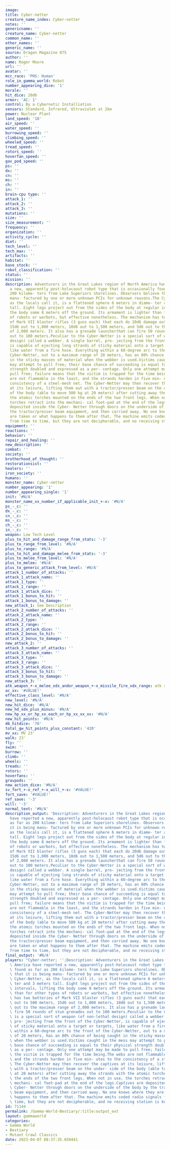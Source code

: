 ```yaml
---
image: 
title: Cyber-netter
creature_name_index: Cyber-netter
notes: ''
genericname: ''
creature_name: Cyber-netter
common_name: ''
other_names: ''
generic_name: ''
source: Dragon Magazine 075
author: ''
name: Roger Moore
url: ''
avatar: ''
mcc_race: 'PHS: Human'
role_in_gamma_world: Robot
number_appearing_dice: '1'
morale: ''
hit_dice: 20d6
armor: 'AC: 1'
control: By a Cybernetic Installiation
sensors: Standard, Infrared, Ultraviolet at 2km
power: Nuclear Plant
land_speed: '18'
air_speed: ''
water_speed: ''
burrowing_speed: ''
climbing_speed: ''
wheeled_speed: ''
tread_speed: ''
rotors_speed: ''
hoverfan_speed: ''
gav_pod_speed: ''
ps: ''
dx: ''
cn: ''
ms: ''
ch: ''
in: ''
brain-cpu type: ''
attack_1: ''
attack_2: ''
attack_3: ''
mutations: ''
size: ''
size_measurement: ''
frequency: ''
organization: ''
activity_cycle: ''
diet: ''
tech_level: ''
tech_max: ''
artifacts: ''
habitat: ''
base_stock: ''
robot_classification: ''
status: ''
mission: ''
description: Adventurers in the Great Lakes region of North America have reported
  a new, apparently post-holocaust robot type that is occasionally found as far as
  200 kilome- ters from Lake Superiors shorelines. Observors believe that it is being
  manu- factured by one or more unknown PCIs for unknown reasons.The Cyber-Netter,
  as the locals call it, is a flattened sphere 6 meters in diame- ter and 3 meters
  tall. Eight legs project out from the sides of the body at regular intervals, lifting
  the body some 8 meters off the ground. Its armament is lighter than for other types
  of robots or warbots, but effective nonetheless. The mechanism has two batteries
  of Mark VII blaster rifles (3 guns each) that each do 20d6 damage out to 500 meters,
  15d6 out to 1,000 meters, 10d6 out to 1,500 meters, and 5d6 out to the maximum range
  of 2,000 meters. It also has a grenade launcherthat can fire 50 rounds of stun grenades
  out to 100 meters.Peculiar to the Cyber-Netter is a special sort of weapon (of non-lethal
  design) called a webber. A single barrel, pro- jecting from the front of the Cyber-Netter,
  is capable of ejecting long strands of sticky material onto a target or targets,
  like water from a fire hose. Everything within a 60-degree arc to the front of the
  Cyber-Netter, out to a maximum range of 20 meters, has an 80% chance of being caught
  in the sticky masses of material when the webber is used.Victims caught in the mess
  may attempt to pull free; their base chance of succeeding is equal to their physical
  strength doubled and expressed as a per- centage. Only one attempt may be made to
  pull free; failure means that the victim is trapped for the time being.The webs
  are not flammable in the least, and the strands harden in five min- utes to the
  consistency of a steel-mesh net. The Cyber-Netter may then recover the captives
  at its leisure, lifting them out with a tractor/presser beam on the under- side
  of the body (able to move 500 kg at 20 meters) after cutting away the strands with
  the atomic torches mounted on the ends of the two front legs. When not in use, the
  torches retract into the mechani- cal foot-pad at the end of the legs.Captives are
  deposited inside the Cyber- Netter through doors on the underside of the body by
  the tractor/presser beam equipment, and then carried away. No one knows where they
  are taken or what happens to them after that. The machine emits coded radio signals
  from time to time, but they are not decipherable, and no receiving station is known.
equipment: ''
reactions: ''
behavior: ''
repair_and_healing: ''
new_description: ''
combat: ''
society: ''
brotherhood_of_thought: ''
restorationsist: ''
healers: ''
iron_society: ''
humans: ''
monster_name: Cyber-netter
number_appearing: '1'
number_appearing_single: '1'
init: '#N/A'
monster_name_xx_number_if_applicable_init_+-x: '#N/A'
ps_-_c: ''
dx_-_c: ''
cn_-_c: ''
ms_-_c: ''
ch_-_c: ''
in_-_c: ''
weapon: Low Tech Level
plus_to_hit_and_damage_range_from_stats: '-3'
plus_to_range_from_level: '#N/A'
plus_to_range: '#N/A'
plus_to_hit_and_damage_melee_from_stats: '-3'
plus_to_melee_from_level: '#N/A'
plus_to_melee: '#N/A'
plus_to_generic_attack_from_level: '#N/A'
attack_1_number_of_attacks: ''
attack_1_attack_name: ''
attack_1_type: ''
attack_1_range: ''
attack_1_attack_dice: ''
attack_1_bonus_to_hit: ''
attack_1_bonus_to_damage: ''
new_attack_1: See Description
attack_2_number_of_attacks: ''
attack_2_attack_name: ''
attack_2_type: ''
attack_2_range: ''
attack_2_attack_dice: ''
attack_2_bonus_to_hit: ''
attack_2_bonus_to_damage: ''
new_attack_2: ''
attack_3_number_of_attacks: ''
attack_3_attack_name: ''
attack_3_type: ''
attack_3_range: ''
attack_3_attack_dice: ''
attack_3_bonus_to_hit: ''
attack_3_bonus_to_damage: ''
new_attack_3: ''
atk_weapon_+-x_melee_xdx_andor_weapon_+-x_missile_fire_xdx_range: atk see description
ac_xx: '#VALUE!'
effective_class_level: '#N/A'
new_level: '#N/A'
new_hit_dice: '#N/A'
new_hd_xdx_plus_minus: '#N/A'
new_hp_xx_or_hp_xx_each_or_hp_xx_xx_xx: '#N/A'
new_hit_points: '#N/A'
d6_hitdice: '70'
total_gw_hit_points_plus_constant: '420'
mv_xx: MV 23'
walk: 23'
fly: ''
swim: ''
burrow: ''
climb: ''
wheels: ''
treads: ''
rotors: ''
hoverfans: ''
gravpods: ''
new_action_dice: '#N/A'
sv_fort_+-x_ref_+-x_will_+-x: '#VALUE!'
fort_save: '#VALUE!'
ref_save: '-3'
will: '-3'
normal_text: '#N/A'
description_output: 'Description: Adventurers in the Great Lakes region of North America
  have reported a new, apparently post-holocaust robot type that is occasionally found
  as far as 200 kilome- ters from Lake Superiors shorelines. Observors believe that
  it is being manu- factured by one or more unknown PCIs for unknown reasons.The Cyber-Netter,
  as the locals call it, is a flattened sphere 6 meters in diame- ter and 3 meters
  tall. Eight legs project out from the sides of the body at regular intervals, lifting
  the body some 8 meters off the ground. Its armament is lighter than for other types
  of robots or warbots, but effective nonetheless. The mechanism has two batteries
  of Mark VII blaster rifles (3 guns each) that each do 20d6 damage out to 500 meters,
  15d6 out to 1,000 meters, 10d6 out to 1,500 meters, and 5d6 out to the maximum range
  of 2,000 meters. It also has a grenade launcherthat can fire 50 rounds of stun grenades
  out to 100 meters.Peculiar to the Cyber-Netter is a special sort of weapon (of non-lethal
  design) called a webber. A single barrel, pro- jecting from the front of the Cyber-Netter,
  is capable of ejecting long strands of sticky material onto a target or targets,
  like water from a fire hose. Everything within a 60-degree arc to the front of the
  Cyber-Netter, out to a maximum range of 20 meters, has an 80% chance of being caught
  in the sticky masses of material when the webber is used.Victims caught in the mess
  may attempt to pull free; their base chance of succeeding is equal to their physical
  strength doubled and expressed as a per- centage. Only one attempt may be made to
  pull free; failure means that the victim is trapped for the time being.The webs
  are not flammable in the least, and the strands harden in five min- utes to the
  consistency of a steel-mesh net. The Cyber-Netter may then recover the captives
  at its leisure, lifting them out with a tractor/presser beam on the under- side
  of the body (able to move 500 kg at 20 meters) after cutting away the strands with
  the atomic torches mounted on the ends of the two front legs. When not in use, the
  torches retract into the mechani- cal foot-pad at the end of the legs.Captives are
  deposited inside the Cyber- Netter through doors on the underside of the body by
  the tractor/presser beam equipment, and then carried away. No one knows where they
  are taken or what happens to them after that. The machine emits coded radio signals
  from time to time, but they are not decipherable, and no receiving station is known.'
final_output: '#N/A'
players: "Cyber-netter; '';Description: Adventurers in the Great Lakes region of North\
  \ America have reported a new, apparently post-holocaust robot type that is occasionally\
  \ found as far as 200 kilome- ters from Lake Superiors shorelines. Observors believe\
  \ that it is being manu- factured by one or more unknown PCIs for unknown reasons.The\
  \ Cyber-Netter, as the locals call it, is a flattened sphere 6 meters in diame-\
  \ ter and 3 meters tall. Eight legs project out from the sides of the body at regular\
  \ intervals, lifting the body some 8 meters off the ground. Its armament is lighter\
  \ than for other types of robots or warbots, but effective nonetheless. The mechanism\
  \ has two batteries of Mark VII blaster rifles (3 guns each) that each do 20d6 damage\
  \ out to 500 meters, 15d6 out to 1,000 meters, 10d6 out to 1,500 meters, and 5d6\
  \ out to the maximum range of 2,000 meters. It also has a grenade launcherthat can\
  \ fire 50 rounds of stun grenades out to 100 meters.Peculiar to the Cyber-Netter\
  \ is a special sort of weapon (of non-lethal design) called a webber. A single barrel,\
  \ pro- jecting from the front of the Cyber-Netter, is capable of ejecting long strands\
  \ of sticky material onto a target or targets, like water from a fire hose. Everything\
  \ within a 60-degree arc to the front of the Cyber-Netter, out to a maximum range\
  \ of 20 meters, has an 80% chance of being caught in the sticky masses of material\
  \ when the webber is used.Victims caught in the mess may attempt to pull free; their\
  \ base chance of succeeding is equal to their physical strength doubled and expressed\
  \ as a per- centage. Only one attempt may be made to pull free; failure means that\
  \ the victim is trapped for the time being.The webs are not flammable in the least,\
  \ and the strands harden in five min- utes to the consistency of a steel-mesh net.\
  \ The Cyber-Netter may then recover the captives at its leisure, lifting them out\
  \ with a tractor/presser beam on the under- side of the body (able to move 500 kg\
  \ at 20 meters) after cutting away the strands with the atomic torches mounted on\
  \ the ends of the two front legs. When not in use, the torches retract into the\
  \ mechani- cal foot-pad at the end of the legs.Captives are deposited inside the\
  \ Cyber- Netter through doors on the underside of the body by the tractor/presser\
  \ beam equipment, and then carried away. No one knows where they are taken or what\
  \ happens to them after that. The machine emits coded radio signals from time to\
  \ time, but they are not decipherable, and no receiving station is known.|"
id: 71144
permalink: /Gamma-World-Bestiary/:title:output_ext
layout: gammaworld
categories:
- Gamma World
- Bestiary
- Mutant Crawl Classics
date: 2023-04-07 08:37:35.650441
---
```

